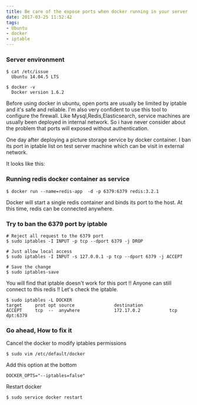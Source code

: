 ```yaml
---
title: Be care of the expose ports when docker running in your server
date: 2017-03-25 11:52:42
tags: 
- Ubuntu
- docker
- iptable
---
```



### Server environment
```
$ cat /etc/issue
  Ubuntu 14.04.5 LTS

$ docker -v
  Docker version 1.6.2
```
<!--more-->

Before using docker in ubuntu, open ports are usually be limited by iptable and it's safe and reliable. 
I'm also very confident to use this tool to configure the firewall.
Like Mysql,Redis,Elasticsearch, service machines are usually been deployed in internal network. So i have never consider about the problem that ports will exposed without authentication.

One day after deploying a picture storage service by docker container.
I ban its port in iptable list on test server machine which can be visit in external network. 

It looks like this: 
  
### Running redis docker container as service
```
$ docker run --name=redis-app  -d -p 6379:6379 redis:3.2.1
```
Docker will start a single redis container and binds its port to the host.
At this time, redis can be connected anywhere.

### Try to ban the 6379 port by iptable 
```
# Reject all request to the 6379 port 
$ sudo iptables -I INPUT -p tcp --dport 6379 -j DROP
```
```
# Just allow local access
$ sudo iptables -I INPUT -s 127.0.0.1 -p tcp --dport 6379 -j ACCEPT
```

```
# Save the change
$ sudo iptables-save
```

You will find that iptable doesn't work for this port !!
Anyone can still connect to this redis !!
Let's check the iptable.
```
$ sudo iptables -L DOCKER
target     prot opt source               destination         
ACCEPT     tcp  --  anywhere             172.17.0.2           tcp dpt:6379
```

### Go ahead, How to fix it

Cancel the docker to modify iptables permissions
```
$ sudo vim /etc/default/docker
```

Add this option at the bottom
```
DOCKER_OPTS="--iptables=false"
```

Restart docker
```
$ sudo service docker restart
```